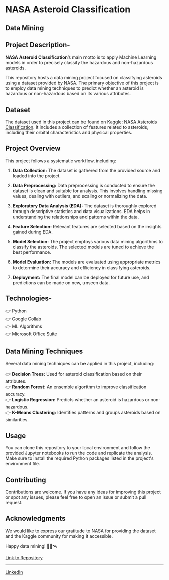 
# **NASA Asteroid Classification**

## Data Mining 

## Project Description-

**NASA Asteroid Classification**’s main motto is to apply Machine Learning models in order to precisely classify
the hazardous and non-hazardous asteroids. 

This repository hosts a data mining project focused on classifying asteroids using a dataset provided by NASA. The primary objective of this project is to employ data mining techniques to predict whether an asteroid is hazardous or non-hazardous based on its various attributes.

## Dataset

The dataset used in this project can be found on Kaggle: [NASA Asteroids Classification](https://www.kaggle.com/shrutimehta/nasa-asteroids-classification). It includes a collection of features related to asteroids, including their orbital characteristics and physical properties.

## Project Overview

This project follows a systematic workflow, including:

1. **Data Collection:** The dataset is gathered from the provided source and loaded into the project.

2. **Data Preprocessing:** Data preprocessing is conducted to ensure the dataset is clean and suitable for analysis. This involves handling missing values, dealing with outliers, and scaling or normalizing the data.

3. **Exploratory Data Analysis (EDA):** The dataset is thoroughly explored through descriptive statistics and data visualizations. EDA helps in understanding the relationships and patterns within the data.

4. **Feature Selection:** Relevant features are selected based on the insights gained during EDA.

5. **Model Selection:** The project employs various data mining algorithms to classify the asteroids. The selected models are tuned to achieve the best performance.

6. **Model Evaluation:** The models are evaluated using appropriate metrics to determine their accuracy and efficiency in classifying asteroids.

7. **Deployment:** The final model can be deployed for future use, and predictions can be made on new, unseen data.

## Technologies-
👉 Python<br>
👉 Google Collab<br>
👉 ML Algorithms<br>
👉 Microsoft Office Suite<br>



## Data Mining Techniques

Several data mining techniques can be applied in this project, including:

👉 **Decision Trees:** Used for asteroid classification based on their attributes.<br>
👉 **Random Forest:** An ensemble algorithm to improve classification accuracy.<br>
👉 **Logistic Regression:** Predicts whether an asteroid is hazardous or non-hazardous.<br>
👉 **K-Means Clustering:** Identifies patterns and groups asteroids based on similarities.<br>

## Usage

You can clone this repository to your local environment and follow the provided Jupyter notebooks to run the code and replicate the analysis. Make sure to install the required Python packages listed in the project's environment file.

## Contributing

Contributions are welcome. If you have any ideas for improving this project or spot any issues, please feel free to open an issue or submit a pull request.

## Acknowledgments

We would like to express our gratitude to NASA for providing the dataset and the Kaggle community for making it accessible.

Happy data mining! 🚀🌌🛰️

[Link to Repository](https://github.com/ketanksagar/NASA_Asteroid_Data_Mining)

---
[LinkedIn](https://www.linkedin.com/in/ketan-ksagar/)
